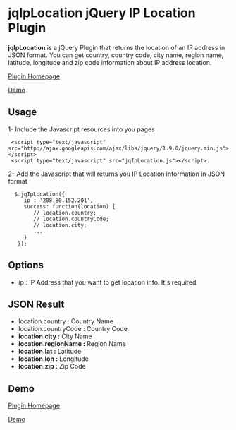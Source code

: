jqIpLocation  jQuery IP Location Plugin
============

**jqIpLocation** is a jQuery Plugin that returns the location of an IP address in JSON format. You can get country, country code, city name, region name, latitude, longitude and zip code information about IP address location.

[Plugin Homepage](http://jquery-plugins.net/jqIpLocation/jqIpLocation.html)

[Demo](http://jquery-plugins.net/jqIpLocation/jqIpLocation_demo.html)


## Usage
1- Include the Javascript resources into you pages <head>

     <script type="text/javascript" src="http://ajax.googleapis.com/ajax/libs/jquery/1.9.0/jquery.min.js"></script>
     <script type="text/javascript" src="jqIpLocation.js"></script>

2- Add the Javascript that will returns you IP Location information in JSON format

      $.jqIpLocation({
         ip : '208.80.152.201',
         success: function(location) {	          
            // location.country;
            // location.countryCode;
            // location.city;
            ...
         }
       });
    

## Options

- ip :
  IP Address that you want to get location info. It's required


## JSON Result

- location.country :
  Country Name
- location.countryCode :
  Country Code
- **location.city :**
  City Name
- **location.regionName :**
  Region Name
- **location.lat :**
  Latitude
- **location.lon :**
  Longitude
- **location.zip :**
  Zip Code


## Demo

[Plugin Homepage](http://jquery-plugins.net/jqIpLocation/jqIpLocation.html)

[Demo](http://jquery-plugins.net/jqIpLocation/jqIpLocation_demo.html)
